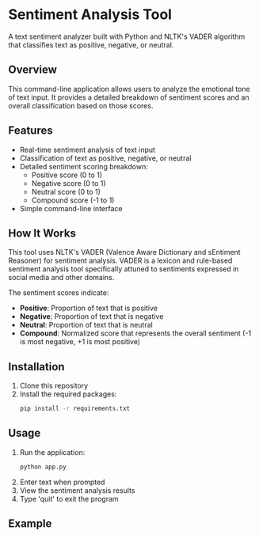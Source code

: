# Sentiment Analysis Tool

A text sentiment analyzer built with Python and NLTK's VADER algorithm that classifies text as positive, negative, or neutral.

## Overview

This command-line application allows users to analyze the emotional tone of text input. It provides a detailed breakdown of sentiment scores and an overall classification based on those scores.

## Features

- Real-time sentiment analysis of text input
- Classification of text as positive, negative, or neutral
- Detailed sentiment scoring breakdown:
  - Positive score (0 to 1)
  - Negative score (0 to 1)
  - Neutral score (0 to 1)
  - Compound score (-1 to 1)
- Simple command-line interface

## How It Works

This tool uses NLTK's VADER (Valence Aware Dictionary and sEntiment Reasoner) for sentiment analysis. VADER is a lexicon and rule-based sentiment analysis tool specifically attuned to sentiments expressed in social media and other domains.

The sentiment scores indicate:
- **Positive**: Proportion of text that is positive
- **Negative**: Proportion of text that is negative
- **Neutral**: Proportion of text that is neutral
- **Compound**: Normalized score that represents the overall sentiment (-1 is most negative, +1 is most positive)

## Installation

1. Clone this repository
2. Install the required packages:
   ```bash
   pip install -r requirements.txt
   ```

## Usage

1. Run the application:
   ```bash
   python app.py
   ```
2. Enter text when prompted
3. View the sentiment analysis results
4. Type 'quit' to exit the program

## Example 